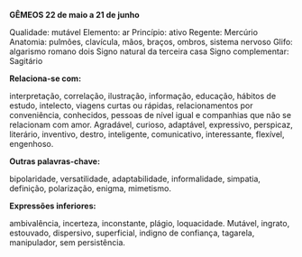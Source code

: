  **GÊMEOS 22 de maio a 21 de junho**
 
 Qualidade:  mutável
 Elemento: ar
 Princípio: ativo
 Regente: Mercúrio
 Anatomia: pulmões, clavícula, mãos, braços, ombros, sistema nervoso
 Glifo: algarismo romano dois
 Signo natural da terceira casa
 Signo complementar: Sagitário

**Relaciona-se com:**

 interpretação, correlação, ilustração, informação, 
educação, hábitos de estudo, intelecto, viagens curtas ou rápidas, relacionamentos por conveniência, conhecidos, pessoas de nível igual e 
companhias que não se relacionam com amor. Agradável, curioso, adaptável, 
expressivo, perspicaz, literário, inventivo, destro, inteligente, comunicativo, 
interessante, flexível, engenhoso.



**Outras palavras-chave:**

 bipolaridade, versatilidade, adaptabilidade, 
informalidade, simpatia, definição, polarização, enigma, mimetismo.



**Expressões inferiores:**

 ambivalência, incerteza, inconstante, plágio, 
loquacidade. Mutável, ingrato, estouvado, dispersivo, superficial, indigno de 
confiança, tagarela, manipulador, sem persistência.